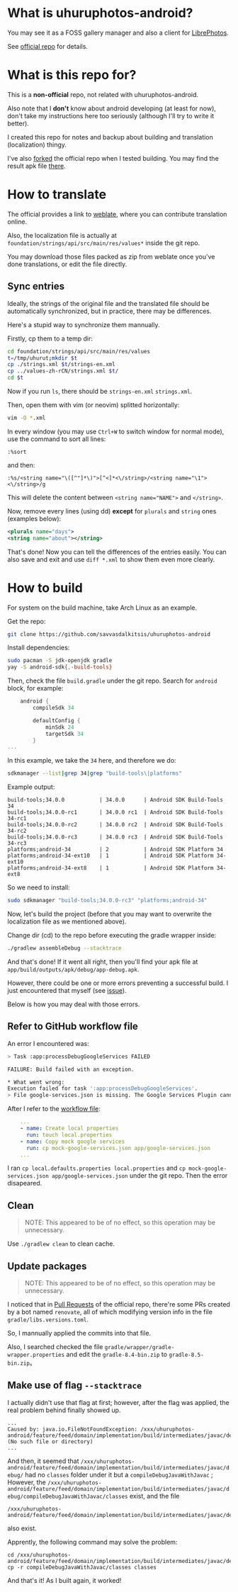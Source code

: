 # What is uhuruphotos-android?
You may see it as a FOSS gallery manager and also a client for [LibrePhotos](https://github.com/LibrePhotos/librephotos).

See [official repo](https://github.com/savvasdalkitsis/uhuruphotos-android) for details.

# What is this repo for?
This is a **non-official** repo, not related with uhuruphotos-android.

Also note that I **don't** know about android developing (at least for now),
don't take my instructions here too seriously (although I'll try to write it better).

I created this repo for notes and backup about building and translation (localization) thingy.

I've also [forked](https://github.com/clsty/uhuruphotos-android) the official repo when I tested building.
You may find the result apk file [there](https://github.com/clsty/uhuruphotos-android/releases).

# How to translate
The official provides a link to [weblate](https://hosted.weblate.org/engage/uhuruphotos/), where you can contribute translation online.

Also, the localization file is actually at `foundation/strings/api/src/main/res/values*` inside the git repo.

You may download those files packed as zip from weblate once you've done translations, or edit the file directly.

## Sync entries
Ideally, the strings of the original file and the translated file should be automatically synchronized, but in practice, there may be differences.

Here's a stupid way to synchronize them mannually.

Firstly, cp them to a temp dir:
```bash
cd foundation/strings/api/src/main/res/values
t=/tmp/uhurut;mkdir $t
cp ./strings.xml $t/strings-en.xml
cp ../values-zh-rCN/strings.xml $t/
cd $t
```
Now if you run `ls`, there should be `strings-en.xml` `strings.xml`.

Then, open them with vim (or neovim) splitted horizontally:
```bash
vim -O *.xml
```
In every window (you may use `Ctrl+W` to switch window for normal mode), use the command to sort all lines:
```vimcommand
:%sort
```
and then:
```vimcommand
:%s/<string name="\([^"]*\)">[^<]*<\/string>/<string name="\1"><\/string>/g
```
This will delete the content between `<string name="NAME">` and `</string>`.

Now, remove every lines (using dd) **except** for `plurals` and `string` ones (examples below):
```xml
<plurals name="days">
<string name="about"></string>
```
That's done! Now you can tell the differences of the entries easily.
You can also save and exit and use `diff *.xml` to show them even more clearly.


# How to build
For system on the build machine, take Arch Linux as an example.

Get the repo:
```bash
git clone https://github.com/savvasdalkitsis/uhuruphotos-android
```

Install dependencies:
```bash
sudo pacman -S jdk-openjdk gradle
yay -S android-sdk{,-build-tools}
```

Then, check the file `build.gradle` under the git repo.
Search for `android` block, for example:
```gradle
    android {
        compileSdk 34

        defaultConfig {
            minSdk 24
            targetSdk 34
        }
...
```
In this example, we take the `34` here, and therefore we do:
```bash
sdkmanager --list|grep 34|grep "build-tools\|platforms"
```
Example output:
```plain
build-tools;34.0.0           | 34.0.0      | Android SDK Build-Tools 34                                          
build-tools;34.0.0-rc1       | 34.0.0 rc1  | Android SDK Build-Tools 34-rc1                                      
build-tools;34.0.0-rc2       | 34.0.0 rc2  | Android SDK Build-Tools 34-rc2                                      
build-tools;34.0.0-rc3       | 34.0.0 rc3  | Android SDK Build-Tools 34-rc3                                      
platforms;android-34         | 2           | Android SDK Platform 34                                             
platforms;android-34-ext10   | 1           | Android SDK Platform 34-ext10                                       
platforms;android-34-ext8    | 1           | Android SDK Platform 34-ext8   
```
So we need to install:
```bash
sudo sdkmanager "build-tools;34.0.0-rc3" "platforms;android-34"
```

Now, let's build the project (before that you may want to overwrite the localization file as we mentioned above).

Change dir (cd) to the repo before executing the gradle wrapper inside:
```bash
./gradlew assembleDebug --stacktrace
```
And that's done!
If it went all right, then you'll find your apk file at `app/build/outputs/apk/debug/app-debug.apk`.

However, there could be one or more errors preventing a successful build.
I just encountered that myself (see [issue](https://github.com/savvasdalkitsis/uhuruphotos-android/issues/515)).

Below is how you may deal with those errors.

## Refer to GitHub workflow file
An error I encountered was:
```bash
> Task :app:processDebugGoogleServices FAILED

FAILURE: Build failed with an exception.

* What went wrong:
Execution failed for task ':app:processDebugGoogleServices'.
> File google-services.json is missing. The Google Services Plugin cannot function without it.
```
After I refer to the [workflow file](https://github.com/savvasdalkitsis/uhuruphotos-android/blob/main/.github/workflows/main.yml):
```yml
    ...
    - name: Create local properties
      run: touch local.properties
    - name: Copy mock google services
      run: cp mock-google-services.json app/google-services.json
    ...
```
I ran `cp local.defaults.properties local.properties` and `cp mock-google-services.json app/google-services.json` under the git repo.
Then the error disapeared.

## Clean
> NOTE: This appeared to be of no effect, so this operation may be unnecessary.

Use `./gradlew clean` to clean cache.

## Update packages
> NOTE: This appeared to be of no effect, so this operation may be unnecessary.

I noticed that in [Pull Requests](https://github.com/savvasdalkitsis/uhuruphotos-android/pulls) of the official repo, there're some PRs created by a bot named `renovate`, all of which modifying version info in the file `gradle/libs.versions.toml`.

So, I mannually applied the commits into that file.

Also, I searched checked the file `gradle/wrapper/gradle-wrapper.properties` and edit the `gradle-8.4-bin.zip` to `gradle-8.5-bin.zip`。

## Make use of flag `--stacktrace`
I actually didn't use that flag at first; however, after the flag was applied, the real problem behind finally showed up.

```plain
...
Caused by: java.io.FileNotFoundException: /xxx/uhuruphotos-android/feature/feed/domain/implementation/build/intermediates/javac/debug/classes/com/savvasdalkitsis/uhuruphotos/feature/feed/domain/implementation/broadcast/Hilt_CancelFeedDetailsDownloadWorkBroadcastReceiver.class (No such file or directory)
...
```
And then, it seemed that `/xxx/uhuruphotos-android/feature/feed/domain/implementation/build/intermediates/javac/debug/` had no `classes` folder under it but a `compileDebugJavaWithJavac` ;
However, the `/xxx/uhuruphotos-android/feature/feed/domain/implementation/build/intermediates/javac/debug/compileDebugJavaWithJavac/classes` exist, and the file
```plain
/xxx/uhuruphotos-android/feature/feed/domain/implementation/build/intermediates/javac/debug/compileDebugJavaWithJavac/classes/com/savvasdalkitsis/uhuruphotos/feature/feed/domain/implementation/broadcast/Hilt_CancelFeedDetailsDownloadWorkBroadcastReceiver.class
```
also exist.

Apprently, the following command may solve the problem:
```
cd /xxx/uhuruphotos-android/feature/feed/domain/implementation/build/intermediates/javac/debug
cp -r compileDebugJavaWithJavac/classes classes
```
And that's it! As I built again, it worked!
